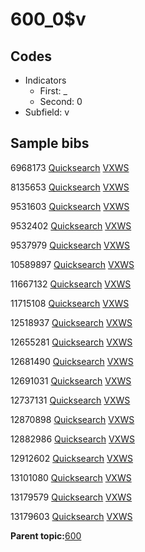 # 600\_0$v

## Codes

-   Indicators
    -   First: \_
    -   Second: 0
-   Subfield: v

## Sample bibs

6968173 [Quicksearch](https://search.library.yale.edu/catalog/6968173) [VXWS](http://prodorbis.library.yale.edu:7014/vxws/GetHoldingsService?bibId=6968173)

8135653 [Quicksearch](https://search.library.yale.edu/catalog/8135653) [VXWS](http://prodorbis.library.yale.edu:7014/vxws/GetHoldingsService?bibId=8135653)

9531603 [Quicksearch](https://search.library.yale.edu/catalog/9531603) [VXWS](http://prodorbis.library.yale.edu:7014/vxws/GetHoldingsService?bibId=9531603)

9532402 [Quicksearch](https://search.library.yale.edu/catalog/9532402) [VXWS](http://prodorbis.library.yale.edu:7014/vxws/GetHoldingsService?bibId=9532402)

9537979 [Quicksearch](https://search.library.yale.edu/catalog/9537979) [VXWS](http://prodorbis.library.yale.edu:7014/vxws/GetHoldingsService?bibId=9537979)

10589897 [Quicksearch](https://search.library.yale.edu/catalog/10589897) [VXWS](http://prodorbis.library.yale.edu:7014/vxws/GetHoldingsService?bibId=10589897)

11667132 [Quicksearch](https://search.library.yale.edu/catalog/11667132) [VXWS](http://prodorbis.library.yale.edu:7014/vxws/GetHoldingsService?bibId=11667132)

11715108 [Quicksearch](https://search.library.yale.edu/catalog/11715108) [VXWS](http://prodorbis.library.yale.edu:7014/vxws/GetHoldingsService?bibId=11715108)

12518937 [Quicksearch](https://search.library.yale.edu/catalog/12518937) [VXWS](http://prodorbis.library.yale.edu:7014/vxws/GetHoldingsService?bibId=12518937)

12655281 [Quicksearch](https://search.library.yale.edu/catalog/12655281) [VXWS](http://prodorbis.library.yale.edu:7014/vxws/GetHoldingsService?bibId=12655281)

12681490 [Quicksearch](https://search.library.yale.edu/catalog/12681490) [VXWS](http://prodorbis.library.yale.edu:7014/vxws/GetHoldingsService?bibId=12681490)

12691031 [Quicksearch](https://search.library.yale.edu/catalog/12691031) [VXWS](http://prodorbis.library.yale.edu:7014/vxws/GetHoldingsService?bibId=12691031)

12737131 [Quicksearch](https://search.library.yale.edu/catalog/12737131) [VXWS](http://prodorbis.library.yale.edu:7014/vxws/GetHoldingsService?bibId=12737131)

12870898 [Quicksearch](https://search.library.yale.edu/catalog/12870898) [VXWS](http://prodorbis.library.yale.edu:7014/vxws/GetHoldingsService?bibId=12870898)

12882986 [Quicksearch](https://search.library.yale.edu/catalog/12882986) [VXWS](http://prodorbis.library.yale.edu:7014/vxws/GetHoldingsService?bibId=12882986)

12912602 [Quicksearch](https://search.library.yale.edu/catalog/12912602) [VXWS](http://prodorbis.library.yale.edu:7014/vxws/GetHoldingsService?bibId=12912602)

13101080 [Quicksearch](https://search.library.yale.edu/catalog/13101080) [VXWS](http://prodorbis.library.yale.edu:7014/vxws/GetHoldingsService?bibId=13101080)

13179579 [Quicksearch](https://search.library.yale.edu/catalog/13179579) [VXWS](http://prodorbis.library.yale.edu:7014/vxws/GetHoldingsService?bibId=13179579)

13179603 [Quicksearch](https://search.library.yale.edu/catalog/13179603) [VXWS](http://prodorbis.library.yale.edu:7014/vxws/GetHoldingsService?bibId=13179603)

**Parent topic:**[600](../../tags/600/600.md)

